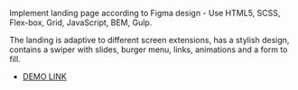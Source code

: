 Implement landing page according to Figma design - Use HTML5, SCSS, Flex-box, Grid, JavaScript, BEM, Gulp.

The landing is adaptive to different screen extensions, has a stylish design, contains a swiper with slides, burger menu, links, animations and a form to fill.
- [DEMO LINK](https://Reptiloid044.github.io/Museum-NAMU/)
